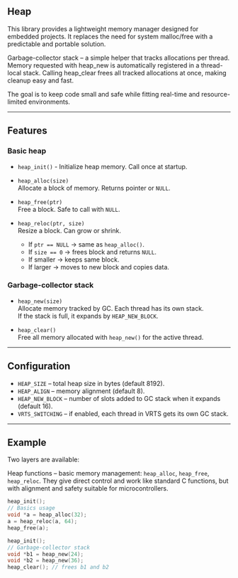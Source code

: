 ## Heap

This library provides a lightweight memory manager designed for embedded projects.
It replaces the need for system malloc/free with a predictable and portable solution.





Garbage-collector stack – a simple helper that tracks allocations per thread.
Memory requested with heap_new is automatically registered in a thread-local stack.
Calling heap_clear frees all tracked allocations at once, making cleanup easy and fast.

The goal is to keep code small and safe while fitting real-time and resource-limited environments.

---

## Features

### Basic heap
- `heap_init()` - Initialize heap memory. Call once at startup.  
- `heap_alloc(size)`  
  Allocate a block of memory. Returns pointer or `NULL`.  

- `heap_free(ptr)`  
  Free a block. Safe to call with `NULL`.  

- `heap_reloc(ptr, size)`  
  Resize a block. Can grow or shrink.  
  - If `ptr == NULL` → same as `heap_alloc()`.  
  - If `size == 0` → frees block and returns `NULL`.  
  - If smaller → keeps same block.  
  - If larger → moves to new block and copies data.  

### Garbage-collector stack
- `heap_new(size)`  
  Allocate memory tracked by GC. Each thread has its own stack.  
  If the stack is full, it expands by `HEAP_NEW_BLOCK`.  

- `heap_clear()`  
  Free all memory allocated with `heap_new()` for the active thread.  

---

## Configuration

- `HEAP_SIZE` – total heap size in bytes (default 8192).  
- `HEAP_ALIGN` – memory alignment (default 8).  
- `HEAP_NEW_BLOCK` – number of slots added to GC stack when it expands (default 16).  
- `VRTS_SWITCHING` – if enabled, each thread in VRTS gets its own GC stack.  

---

## Example

Two layers are available:

Heap functions – basic memory management: `heap_alloc`, `heap_free`, `heap_reloc`.
They give direct control and work like standard C functions, but with alignment and safety suitable for microcontrollers.

```c
heap_init();
// Basics usage
void *a = heap_alloc(32);
a = heap_reloc(a, 64);
heap_free(a);
```

```c
heap_init();
// Garbage-collector stack
void *b1 = heap_new(24);
void *b2 = heap_new(36);
heap_clear(); // frees b1 and b2
```



```c

```